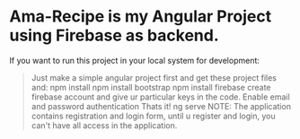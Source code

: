 # Ama-Recipe is my Angular Project using Firebase as backend.
If you want to run this project in your local system for development:
> Just make a simple angular project first and get these project files and: 
> npm install
> npm install bootstrap
> npm install firebase
> create firebase account and give ur particular keys in the code.
> Enable email and password authentication
> Thats it! 
> ng serve
NOTE: The application contains registration and login form, until u register and login, you can't have all access in the application.
